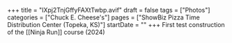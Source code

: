 +++
title = "IXpj2TnjGffyFAXtTwbp.avif"
draft = false
tags = ["Photos"]
categories = ["Chuck E. Cheese's"]
pages = ["ShowBiz Pizza Time Distribution Center (Topeka, KS)"]
startDate = ""
+++
First test construction of the [[Ninja Run]] course (2024) 
